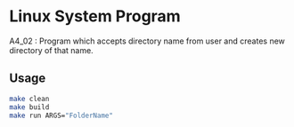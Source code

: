 # Linux System Program
A4_02 : Program which accepts directory name from user and creates new directory of that name.

## Usage
```bash
make clean
make build
make run ARGS="FolderName"
```
